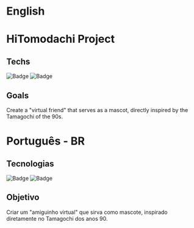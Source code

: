 # English
# HiTomodachi Project
## Techs
![Badge](https://img.shields.io/badge/Projeto-JavaScript-yellow)
![Badge](https://img.shields.io/badge/Express-JavaScript-yellow)
## Goals
Create a "virtual friend" that serves as a mascot, directly inspired by the Tamagochi of the 90s.

# Português - BR
## Tecnologias
![Badge](https://img.shields.io/badge/Projeto-JavaScript-yellow)
![Badge](https://img.shields.io/badge/Express-JavaScript-yellow)
## Objetivo
Criar um "amiguinho virtual" que sirva como mascote, inspirado diretamente no Tamagochi dos anos 90.

